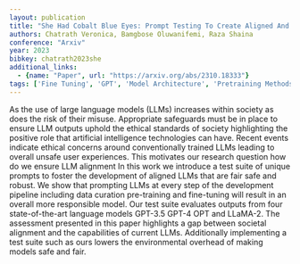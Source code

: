```yaml
---
layout: publication
title: "She Had Cobalt Blue Eyes: Prompt Testing To Create Aligned And Sustainable Language Models"
authors: Chatrath Veronica, Bamgbose Oluwanifemi, Raza Shaina
conference: "Arxiv"
year: 2023
bibkey: chatrath2023she
additional_links:
  - {name: "Paper", url: "https://arxiv.org/abs/2310.18333"}
tags: ['Fine Tuning', 'GPT', 'Model Architecture', 'Pretraining Methods', 'Prompting', 'Training Techniques']
---
```

As the use of large language models (LLMs) increases within society as does the risk of their misuse. Appropriate safeguards must be in place to ensure LLM outputs uphold the ethical standards of society highlighting the positive role that artificial intelligence technologies can have. Recent events indicate ethical concerns around conventionally trained LLMs leading to overall unsafe user experiences. This motivates our research question how do we ensure LLM alignment In this work we introduce a test suite of unique prompts to foster the development of aligned LLMs that are fair safe and robust. We show that prompting LLMs at every step of the development pipeline including data curation pre-training and fine-tuning will result in an overall more responsible model. Our test suite evaluates outputs from four state-of-the-art language models GPT-3.5 GPT-4 OPT and LLaMA-2. The assessment presented in this paper highlights a gap between societal alignment and the capabilities of current LLMs. Additionally implementing a test suite such as ours lowers the environmental overhead of making models safe and fair.
